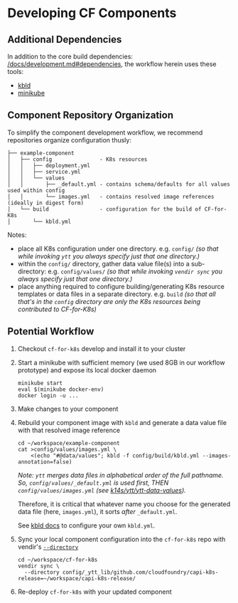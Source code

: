 # Developing CF Components

## Additional Dependencies
In addition to the core build dependencies: [/docs/development.md#dependencies](/docs/development.md#dependencies), the workflow herein uses these tools:

- [kbld](https://get-kbld.io/)
- [minikube](https://github.com/kubernetes/minikube)

## Component Repository Organization
To simplify the component development workflow, we recommend repositories organize configuration thusly:

```
├── example-component
│   ├── config               - K8s resources
│   │   ├── deployment.yml
│   │   ├── service.yml
│   │   └── values
│   │       ├── _default.yml - contains schema/defaults for all values used within config
│   │       └── images.yml   - contains resolved image references (ideally in digest form)
│   └── build                - configuration for the build of CF-for-K8s
│       └── kbld.yml
```

Notes:
- place all K8s configuration under one directory. e.g. `config/` _(so that while invoking `ytt` you always specify just that one directory.)_
- within the `config/` directory, gather data value file(s) into a sub-directory: e.g. `config/values/` _(so that while invoking `vendir sync` you always specify just that one directory.)_
- place anything required to configure building/generating K8s resource templates or data files in a separate directory. e.g. `build` _(so that all that's in the `config` directory are only the K8s resources being contributed to CF-for-K8s)_

## Potential Workflow
1. Checkout `cf-for-k8s` develop and install it to your cluster
1. Start a minikube with sufficient memory (we used 8GB in our workflow prototype) and expose its local docker daemon
    ```
    minikube start
    eval $(minikube docker-env)
    docker login -u ...
    ```
1. Make changes to your component
1. Rebuild your component image with `kbld` and generate a data value file with that resolved image reference
    ```
    cd ~/workspace/example-component
    cat >config/values/images.yml \
        <(echo "#@data/values"; kbld -f config/build/kbld.yml --images-annotation=false)
    ```
    _Note: `ytt` merges data files in alphabetical order of the full pathname.  So, `config/values/_default.yml` is used first, THEN `config/values/images.yml` (see [k14s/ytt/ytt-data-values](https://github.com/k14s/ytt/blob/master/docs/ytt-data-values.md#splitting-data-values-into-multiple-files))._

    Therefore, it is critical that whatever name you choose for the generated data file (here, `images.yml`), it sorts _after_ `_default.yml`.

    See [kbld docs](https://github.com/k14s/kbld/blob/master/docs/config.md) to configure your own `kbld.yml`.

1. Sync your local component configuration into the `cf-for-k8s` repo with vendir's [`--directory`](https://github.com/k14s/vendir/blob/985506a54038f6e7871879d4fbee9df2b6cf8add/docs/README.md#sync-with-local-changes-override)
    ```
    cd ~/workspace/cf-for-k8s
    vendir sync \
      --directory config/_ytt_lib/github.com/cloudfoundry/capi-k8s-release=~/workspace/capi-k8s-release/
    ```
1. Re-deploy `cf-for-k8s` with your updated component
